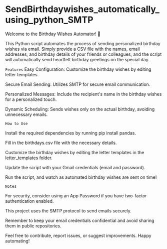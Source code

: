 # SendBirthdaywishes_automatically_using_python_SMTP

Welcome to the Birthday Wishes Automator! 🎉

This Python script automates the process of sending personalized birthday wishes via email. Simply provide a CSV file with the names, email addresses, and birthday details of your friends or colleagues, and the script will automatically send heartfelt birthday greetings on the special day.

``Features``
Easy Configuration: Customize the birthday wishes by editing letter templates.

Secure Email Sending: Utilizes SMTP for secure email communication.

Personalized Messages: Include the recipient's name in the birthday wishes for a personalized touch.

Dynamic Scheduling: Sends wishes only on the actual birthday, avoiding unnecessary emails.

``How to Use``

Install the required dependencies by running pip install pandas.

Fill in the birthdays.csv file with the necessary details.

Customize the birthday wishes by editing the letter templates in the letter_templates folder.

Update the script with your Gmail credentials (email and password).

Run the script, and watch as automated birthday wishes are sent on time!

``Notes``

For security, consider using an App Password if you have two-factor authentication enabled.

This project uses the SMTP protocol to send emails securely.

Remember to keep your email credentials confidential and avoid sharing them in public repositories.

Feel free to contribute, report issues, or suggest improvements. Happy automating!

